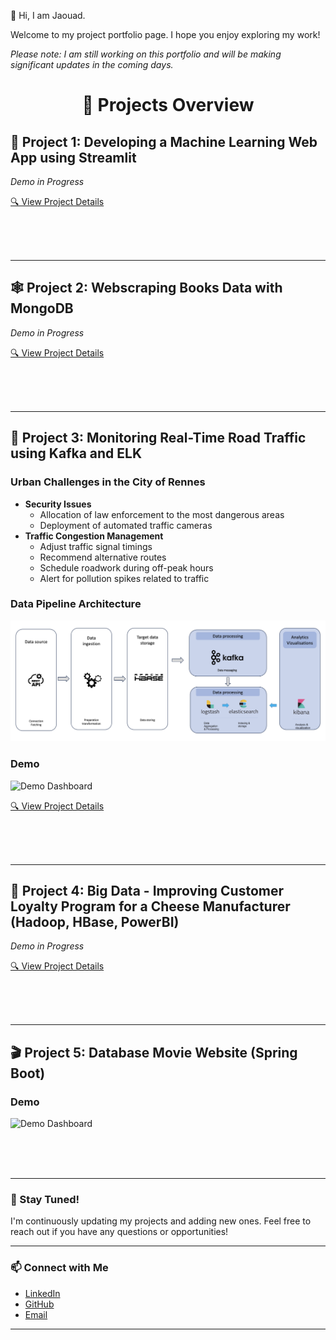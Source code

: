 👋 Hi, I am Jaouad.

Welcome to my project portfolio page. I hope you enjoy exploring my work!

*Please note: I am still working on this portfolio and will be making significant updates in the coming days.*



<h1 align="center">📁 Projects Overview</h1>



## 🚀 Project 1: Developing a Machine Learning Web App using Streamlit
*Demo in Progress*


[🔍 View Project Details](Developing-a-Machine-Learning-Web-App-with-Streamlit)

&nbsp;  
&nbsp;  
&nbsp;

---

## 🕸️ Project 2: Webscraping Books Data with MongoDB  
*Demo in Progress*

[🔍 View Project Details](Webscraping-books-data-using-MongoDB)

&nbsp;  
&nbsp;  
&nbsp;  

---

## 🚧 Project 3: Monitoring Real-Time Road Traffic using Kafka and ELK  

### Urban Challenges in the City of Rennes

- **Security Issues**
  - Allocation of law enforcement to the most dangerous areas
  - Deployment of automated traffic cameras
- **Traffic Congestion Management**
  - Adjust traffic signal timings
  - Recommend alternative routes
  - Schedule roadwork during off-peak hours
  - Alert for pollution spikes related to traffic

### Data Pipeline Architecture

![Alt Text](Monitoring-real-time-Road-Traffic/image/Architecture.png)

### Demo
![Demo Dashboard](Demo/demo-dashboard-kibana_short.gif)

[🔍 View Project Details](Monitoring-real-time-Road-Traffic)

&nbsp;  
&nbsp;  
&nbsp;

---

## 🧀 Project 4: Big Data - Improving Customer Loyalty Program for a Cheese Manufacturer (Hadoop, HBase, PowerBI)  
*Demo in Progress*

[🔍 View Project Details](Improving-Customer-Loyalty-Program)

&nbsp;  
&nbsp;  
&nbsp;

---

## 🎬 Project 5: Database Movie Website (Spring Boot)

### Demo

![Demo Dashboard](Demo/PresentationProjectFront_new.gif)

&nbsp;  
&nbsp;  
&nbsp;

---

### 🌟 Stay Tuned!  
I'm continuously updating my projects and adding new ones. Feel free to reach out if you have any questions or opportunities!

---

### 📫 Connect with Me  
- [LinkedIn](https://www.linkedin.com/in/jaouad-s-42928226/)  
- [GitHub](https://github.com/Jawouaahhh)  
- [Email](mailto:back2thedata@gmail.com)

---
